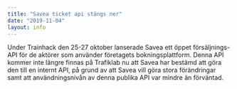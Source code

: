 ```yaml
---
title: "Savea ticket api stängs ner"
date: "2019-11-04"
layout: info
---
```

Under Trainhack den 25-27 oktober lanserade Savea ett öppet försäljnings-API för de aktörer som använder företagets
bokningsplattform. Denna API kommer inte längre finnas på Trafiklab nu att Savea har bestämd att göra den till en
internt API, på grund av att Savea vill göra stora förändringar samt att användningsnivån av denna publika API var
mindre än förväntad.
